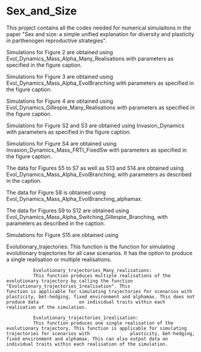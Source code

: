 # Sex_and_Size
This project contains all the codes needed for numerical simulaitons in the paper "Sex and size: a simple unified explanation for diversity and plasticity in parthenogen reproductive strategies".

Simulations for Figure 2 are obtained using Evol_Dynamics_Mass_Alpha_Many_Realisations with parameters as specified in the figure caption.

Simulations for Figure 3 are obtained using Evol_Dynamics_Mass_Alpha_EvolBranching with parameters as specified in the figure caption.

Simulations for Figure 4 are obtained using Evol_Dynamics_Gillespie_Many_Realisations with parameters as specified in the figure caption.

Simulations for Figure S2 and S3 are obtained using Invasion_Dynamics with parameters as specified in the figure caption. 

Simulations for Figure S4 are obtained using Invasion_Dynamics_Mass_FRTI_FixedSw with parameters as specified in the figure caption.

The data for Figures S5 to S7 as well as S13 and S14 are obtained using Evol_Dynamics_Mass_Alpha_EvolBranching, with parameters as described in the caption.

The data for Figure S8 is obtained using Evol_Dynamics_Mass_Alpha_EvolBranching_alphamax.

The data for Figures S9 to S12 are obtained using Evol_Dynamics_Mass_Alpha_Switching_Gillespie_Branching, with parameters as described in the caption.

Simulations for Figure S15 are obtained using 





Evolutionary_trajectories:
This function is the function for simulating evolutionary trajectories for all case scenarios. It has the option to produce a single  realisation or                     multiple realisations.
              
              Evolutionary_trajectories_Many_realisations:
              This function produces multiple realisations of the evolutionary trajectory by calling the function "Evolutionary_trajectories_1realisation". This                     function is applicable for simulating trajectories for scenarios with plasticity, bet-hedging, fixed environment and alphamax. This does not produce data               on individual traits within each realisation of the simulation.
              
              Evolutionary_trajectories_1realisation:
              This function produces one single realisation of the evolutionary trajectory. This function is applicable for simulating trajectories for scenarios with               plasticity, bet-hedging, fixed environment and alphamax. This can also output data on individual traits within each realisation of the simulation.
